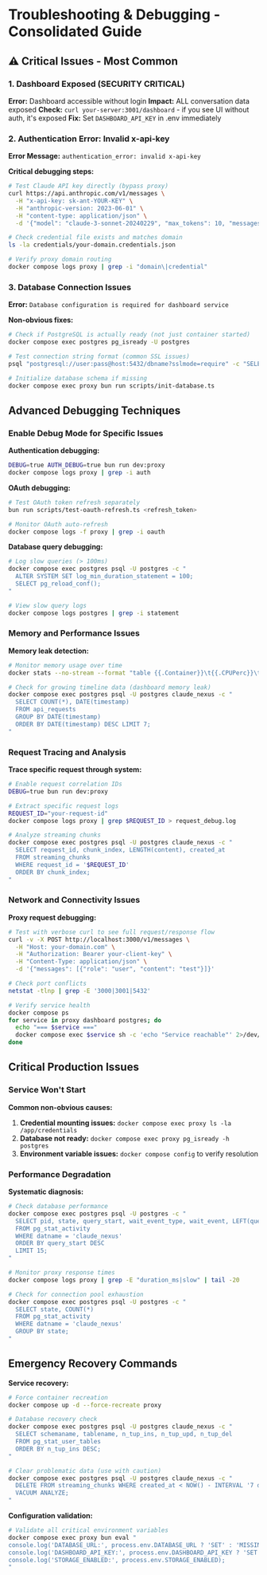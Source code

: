 # Troubleshooting & Debugging - Consolidated Guide

## ⚠️ Critical Issues - Most Common

### 1. Dashboard Exposed (SECURITY CRITICAL)

**Error:** Dashboard accessible without login
**Impact:** ALL conversation data exposed
**Check:** `curl your-server:3001/dashboard` - if you see UI without auth, it's exposed
**Fix:** Set `DASHBOARD_API_KEY` in .env immediately

### 2. Authentication Error: Invalid x-api-key

**Error Message:** `authentication_error: invalid x-api-key`

**Critical debugging steps:**

```bash
# Test Claude API key directly (bypass proxy)
curl https://api.anthropic.com/v1/messages \
  -H "x-api-key: sk-ant-YOUR-KEY" \
  -H "anthropic-version: 2023-06-01" \
  -H "content-type: application/json" \
  -d '{"model": "claude-3-sonnet-20240229", "max_tokens": 10, "messages": [{"role": "user", "content": "Hi"}]}'

# Check credential file exists and matches domain
ls -la credentials/your-domain.credentials.json

# Verify proxy domain routing
docker compose logs proxy | grep -i "domain\|credential"
```

### 3. Database Connection Issues

**Error:** `Database configuration is required for dashboard service`

**Non-obvious fixes:**

```bash
# Check if PostgreSQL is actually ready (not just container started)
docker compose exec postgres pg_isready -U postgres

# Test connection string format (common SSL issues)
psql "postgresql://user:pass@host:5432/dbname?sslmode=require" -c "SELECT 1"

# Initialize database schema if missing
docker compose exec proxy bun run scripts/init-database.ts
```

## Advanced Debugging Techniques

### Enable Debug Mode for Specific Issues

**Authentication debugging:**

```bash
DEBUG=true AUTH_DEBUG=true bun run dev:proxy
docker compose logs proxy | grep -i auth
```

**OAuth debugging:**

```bash
# Test OAuth token refresh separately
bun run scripts/test-oauth-refresh.ts <refresh_token>

# Monitor OAuth auto-refresh
docker compose logs -f proxy | grep -i oauth
```

**Database query debugging:**

```bash
# Log slow queries (> 100ms)
docker compose exec postgres psql -U postgres -c "
  ALTER SYSTEM SET log_min_duration_statement = 100;
  SELECT pg_reload_conf();
"

# View slow query logs
docker compose logs postgres | grep -i statement
```

### Memory and Performance Issues

**Memory leak detection:**

```bash
# Monitor memory usage over time
docker stats --no-stream --format "table {{.Container}}\t{{.CPUPerc}}\t{{.MemUsage}}"

# Check for growing timeline data (dashboard memory leak)
docker compose exec postgres psql -U postgres claude_nexus -c "
  SELECT COUNT(*), DATE(timestamp)
  FROM api_requests
  GROUP BY DATE(timestamp)
  ORDER BY DATE(timestamp) DESC LIMIT 7;
"
```

### Request Tracing and Analysis

**Trace specific request through system:**

```bash
# Enable request correlation IDs
DEBUG=true bun run dev:proxy

# Extract specific request logs
REQUEST_ID="your-request-id"
docker compose logs proxy | grep $REQUEST_ID > request_debug.log

# Analyze streaming chunks
docker compose exec postgres psql -U postgres claude_nexus -c "
  SELECT request_id, chunk_index, LENGTH(content), created_at
  FROM streaming_chunks
  WHERE request_id = '$REQUEST_ID'
  ORDER BY chunk_index;
"
```

### Network and Connectivity Issues

**Proxy request debugging:**

```bash
# Test with verbose curl to see full request/response flow
curl -v -X POST http://localhost:3000/v1/messages \
  -H "Host: your-domain.com" \
  -H "Authorization: Bearer your-client-key" \
  -H "Content-Type: application/json" \
  -d '{"messages": [{"role": "user", "content": "test"}]}'

# Check port conflicts
netstat -tlnp | grep -E '3000|3001|5432'

# Verify service health
docker compose ps
for service in proxy dashboard postgres; do
  echo "=== $service ==="
  docker compose exec $service sh -c 'echo "Service reachable"' 2>/dev/null || echo "Service unreachable"
done
```

## Critical Production Issues

### Service Won't Start

**Common non-obvious causes:**

1. **Credential mounting issues:** `docker compose exec proxy ls -la /app/credentials`
2. **Database not ready:** `docker compose exec proxy pg_isready -h postgres`
3. **Environment variable issues:** `docker compose config` to verify resolution

### Performance Degradation

**Systematic diagnosis:**

```bash
# Check database performance
docker compose exec postgres psql -U postgres -c "
  SELECT pid, state, query_start, wait_event_type, wait_event, LEFT(query, 120)
  FROM pg_stat_activity
  WHERE datname = 'claude_nexus'
  ORDER BY query_start DESC
  LIMIT 15;
"

# Monitor proxy response times
docker compose logs proxy | grep -E "duration_ms|slow" | tail -20

# Check for connection pool exhaustion
docker compose exec postgres psql -U postgres -c "
  SELECT state, COUNT(*)
  FROM pg_stat_activity
  WHERE datname = 'claude_nexus'
  GROUP BY state;
"
```

## Emergency Recovery Commands

**Service recovery:**

```bash
# Force container recreation
docker compose up -d --force-recreate proxy

# Database recovery check
docker compose exec postgres psql -U postgres claude_nexus -c "
  SELECT schemaname, tablename, n_tup_ins, n_tup_upd, n_tup_del
  FROM pg_stat_user_tables
  ORDER BY n_tup_ins DESC;
"

# Clear problematic data (use with caution)
docker compose exec postgres psql -U postgres claude_nexus -c "
  DELETE FROM streaming_chunks WHERE created_at < NOW() - INTERVAL '7 days';
  VACUUM ANALYZE;
"
```

**Configuration validation:**

```bash
# Validate all critical environment variables
docker compose exec proxy bun eval "
console.log('DATABASE_URL:', process.env.DATABASE_URL ? 'SET' : 'MISSING');
console.log('DASHBOARD_API_KEY:', process.env.DASHBOARD_API_KEY ? 'SET' : 'MISSING');
console.log('STORAGE_ENABLED:', process.env.STORAGE_ENABLED);
"
```
